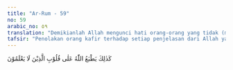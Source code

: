 ```yaml
---
title: "Ar-Rum - 59"
no: 59
arabic_no: ٥٩
translation: "Demikianlah Allah mengunci hati orang-orang yang tidak (mau) memahami. "
tafsir: "Penolakan orang kafir terhadap setiap penjelasan dari Allah yang disampaikan Nabi Muhammad itu adalah karena hati mereka telah ditutup oleh Allah. Penutupan hati itu terjadi karena mereka sendiri yang selalu menutupnya terhadap setiap ayat atau kebenaran yang disampaikan kepada mereka, akhirnya hati itu benar-benar tertutup. Mereka tidak mau mengerti dan tidak mau memahami hakikat kebenaran yang disampaikan kepada mereka dan menyombongkan diri, akhirnya mereka kafir."
---
```

كَذٰلِكَ يَطْبَعُ اللّٰهُ عَلٰى قُلُوْبِ الَّذِيْنَ لَا يَعْلَمُوْنَ